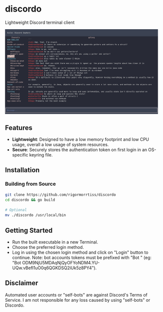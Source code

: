 # discordo

Lightweight Discord terminal client

![Preview](assets/preview.png)

## Features

- **Lightweight**: Designed to have a low memory footprint and low CPU usage, overall a low usage of system resources.
- **Secure**: Securely stores the authentication token on first login in an OS-specific keyring file.

## Installation

### Building from Source

```bash
git clone https://github.com/rigormorrtiss/discordo
cd discordo && go build

# Optional
mv ./discordo /usr/local/bin
```

## Getting Started

- Run the built executable in a new Terminal.
- Choose the preferred login method.
- Log in using the chosen login method and click on "Login" button to continue.
Note: bot accounts tokens must be prefixed with "Bot " (eg: "Bot ODM9NjU5MDAqNjQyOFYoNDM4.YU-UQw.vBefI1uO0q6QGKDSQ2iUk5z8PY4").

## Disclaimer

Automated user accounts or "self-bots" are against Discord's Terms of Service. I am not responsible for any loss caused by using "self-bots" or Discordo.
